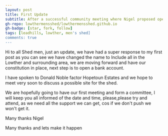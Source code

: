 ```yaml
---
layout: post
title: First Update
subtitle: After a successful community meeting where Nigel proposed opening a Men's Shed, he's now getting things organised!
gh-repo: lowthermensshed/lowthermensshed.github.io
gh-badge: [star, fork, follow]
tags: [leadhills, lowther, men's shed]
comments: true
---
```


Hi to all Shed men, just an update, we have had a super response to my first post as you can see we have changed the name to Include all in the Lowther and surrounding area, we are moving forward and have our constitution in place, next step is to open a bank account.

I have spoken to Donald Noble factor Hopetoun Estates and we hope to meet very soon to discuss a possible site for the shed.

We are hopefully going to have our first meeting and form a committee, I will keep you all informed of the date and time, please,please try and attend, as we need all the support we can get, cos if we don't push we won't get it.

Many thanks Nigel

Many thanks and lets make it happen
